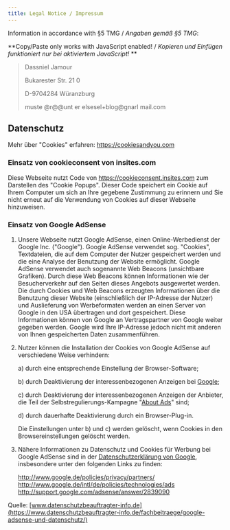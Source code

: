 ```yaml
---
title: Legal Notice / Impressum
---
```


Information in accordance with §5 TMG / *Angaben gemäß §5 TMG*:

<script type="text/javascript">
function makeMyInfoAccessible() {
  var elements = document.getElementsByClassName("not-my-info")
  for (var i = 0; i < elements.length; i++) {
    elements[i].innerHTML = "";
  }
}
</script>
<noscript>

**Copy/Paste only works with JavaScript enabled! / *Kopieren und Einfügen funktioniert nur bei aktiviertem JavaScript!* **

</noscript>
<div onmouseover="makeMyInfoAccessible()">

> D<span>a</span><span class="not-my-info">ss</span>niel
 J<span class="not-my-info">am</span>our
>
> Bu<span class="not-my-info" style="font-size: 0">sse fahren auf der
 Er</span>karester <span>Str</span>. 2<span class="not-my-info">1
 </span>0
>
> D-<span>9<span>7</span>0<span class="not-my-info">42</span>8</span>4
 W<span>ür</span><span class="not-my-info">an</span>zburg
>
> mus<span>t<span class="not-my-info">e &#64;r&#64;&#64;unt
 </span>er</span><span class="not-my-info">
 els</span>esel+blog&#64;g<span class="not-my-info">narl
 </span>ma<span>i</span>l.<span><span><span>co</span></span></span>m

</div>


## Datenschutz ##

Mehr über "Cookies" erfahren: <https://cookiesandyou.com>

### Einsatz von cookieconsent von insites.com

Diese Webseite nutzt Code von <https://cookieconsent.insites.com> zum
Darstellen des "Cookie Popups".  Dieser Code speichert ein Cookie auf
Ihrem Computer um sich an Ihre gegebene Zustimmung zu erinnern und Sie
nicht erneut auf die Verwendung von Cookies auf dieser Webseite
hinzuweisen.

### Einsatz von Google AdSense

1. Unsere Webseite nutzt Google AdSense, einen Online-Werbedienst der
   Google Inc. ("Google").  Google AdSense verwendet sog. "Cookies",
   Textdateien, die auf dem Computer der Nutzer gespeichert werden und
   die eine Analyse der Benutzung der Website ermöglicht.  Google
   AdSense verwendet auch sogenannte Web Beacons (unsichtbare
   Grafiken).  Durch diese Web Beacons können Informationen wie der
   Besucherverkehr auf den Seiten dieses Angebots ausgewertet werden.
   Die durch Cookies und Web Beacons erzeugten Informationen über die
   Benutzung dieser Website (einschließlich der IP-Adresse der Nutzer)
   und Auslieferung von Werbeformaten werden an einen Server von
   Google in den USA übertragen und dort gespeichert.  Diese
   Informationen können von Google an Vertragspartner von Google
   weiter gegeben werden.  Google wird Ihre IP-Adresse jedoch nicht
   mit anderen von Ihnen gespeicherten Daten zusammenführen.

2. Nutzer können die Installation der Cookies von Google AdSense auf
   verschiedene Weise verhindern:

    a) durch eine entsprechende Einstellung der Browser-Software;

    b) durch Deaktivierung der interessenbezogenen Anzeigen bei
    [Google](http://www.google.de/ads/preferences);
    
    c) durch Deaktivierung der interessenbezogenen Anzeigen der
    Anbieter, die Teil der Selbstregulierungs-Kampagne "[About
    Ads](http://www.aboutads.info/choices)" sind;

    d) durch dauerhafte Deaktivierung durch ein Browser-Plug-in.

    Die Einstellungen unter b) und c) werden gelöscht, wenn Cookies in
    den Browsereinstellungen gelöscht werden.

3. Nähere Informationen zu Datenschutz und Cookies für Werbung bei
   Google AdSense sind in der [Datenschutzerklärung von
   Google](http://www.google.de/policies/privacy/), insbesondere unter
   den folgenden Links zu finden:

    <http://www.google.de/policies/privacy/partners/>
    <http://www.google.de/intl/de/policies/technologies/ads>
    <http://support.google.com/adsense/answer/2839090>

Quelle: [www.datenschutzbeauftragter-info.de](https://www.datenschutzbeauftragter-info.de/fachbeitraege/google-adsense-und-datenschutz/)

